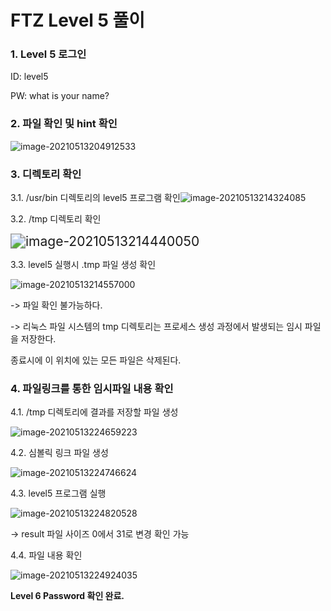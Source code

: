 # FTZ Level 5 풀이

### 1. Level 5 로그인

ID: level5

PW: what is your name?



### 2. 파일 확인 및 hint 확인

![image-20210513204912533](image-20210513204912533.png)



### 3. **디렉토리 확인**

3.1.  /usr/bin 디렉토리의 level5 프로그램 확인![image-20210513214324085](image-20210513214324085.png)

3.2. /tmp 디렉토리 확인

<img src="image-20210513214440050.png" alt="image-20210513214440050" style="zoom:150%;" />

3.3. level5 실행시 .tmp 파일 생성 확인 

![image-20210513214557000](image-20210513214557000.png)

-> 파일 확인 불가능하다. 

-> 리눅스 파일 시스템의 tmp 디렉토리는 프로세스 생성 과정에서 발생되는 임시 파일을 저장한다. 

 종료시에 이 위치에 있는 모든 파일은 삭제된다.



### **4. 파일링크를 통한 임시파일 내용 확인**

4.1. /tmp 디렉토리에 결과를 저장할 파일 생성

![image-20210513224659223](image-20210513224659223.png)

4.2. 심볼릭 링크 파일 생성

![image-20210513224746624](image-20210513224746624.png)

4.3. level5 프로그램 실행

![image-20210513224820528](image-20210513224820528.png)

-> result 파일 사이즈 0에서 31로 변경 확인 가능

4.4. 파일 내용 확인

![image-20210513224924035](image-20210513224924035.png)



**Level 6 Password 확인 완료.**

